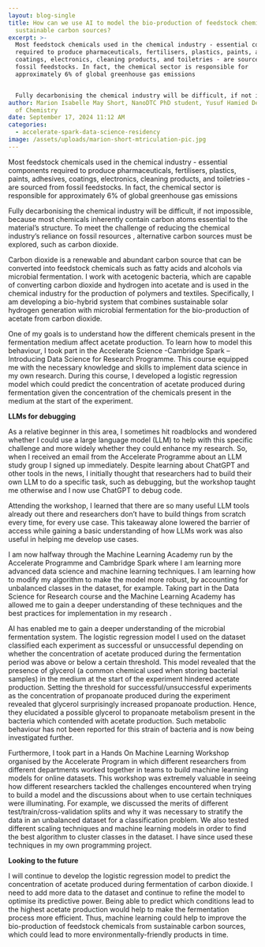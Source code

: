 ```yaml
---
layout: blog-single
title: How can we use AI to model the bio-production of feedstock chemicals from
  sustainable carbon sources?
excerpt: >-
  Most feedstock chemicals used in the chemical industry - essential components
  required to produce pharmaceuticals, fertilisers, plastics, paints, adhesives,
  coatings, electronics, cleaning products, and toiletries - are sourced from
  fossil feedstocks. In fact, the chemical sector is responsible for
  approximately 6% of global greenhouse gas emissions 


  Fully decarbonising the chemical industry will be difficult, if not impossible, because most chemicals inherently contain carbon atoms essential to the material’s structure. To meet the challenge of reducing the chemical industry’s reliance on fossil resources, alternative carbon sources must be explored, such as carbon dioxide. 
author: Marion Isabelle May Short, NanoDTC PhD student, Yusuf Hamied Department
  of Chemistry
date: September 17, 2024 11:12 AM
categories:
  - accelerate-spark-data-science-residency
image: /assets/uploads/marion-short-mtriculation-pic.jpg
---
```

Most feedstock chemicals used in the chemical industry - essential components required to produce pharmaceuticals, fertilisers, plastics, paints, adhesives, coatings, electronics, cleaning products, and toiletries - are sourced from fossil feedstocks. In fact, the chemical sector is responsible for approximately 6% of global greenhouse gas emissions 

Fully decarbonising the chemical industry will be difficult, if not impossible, because most chemicals inherently contain carbon atoms essential to the material’s structure. To meet the challenge of reducing the chemical industry’s reliance on fossil resources , alternative carbon sources must be explored, such as carbon dioxide. 

Carbon dioxide is a renewable and abundant carbon source that can be converted into feedstock chemicals such as fatty acids and alcohols via microbial fermentation. I work with acetogenic bacteria, which are capable of converting carbon dioxide and hydrogen into acetate and is used in the chemical industry for the production of polymers and textiles. Specifically, I am developing a bio-hybrid system that combines sustainable solar hydrogen generation with microbial fermentation for the bio-production of acetate from carbon dioxide.

One of my goals is to understand how the different chemicals present in the fermentation medium affect acetate production. To learn how to model this behaviour, I took part in the Accelerate Science -Cambridge Spark – Introducing Data Science for Research Programme. This course equipped me with the necessary knowledge and skills to implement data science in my own research. During this course, I developed a logistic regression model which could predict the concentration of acetate produced during fermentation given the concentration of the chemicals present in the medium at the start of the experiment.

**LLMs for debugging**

As a relative beginner in this area, I sometimes hit roadblocks and wondered whether I could use a large language model (LLM) to help with this specific challenge and more widely whether they could enhance my research. So, when I received an email from the Accelerate Programme about an LLM study group I signed up immediately. Despite learning about ChatGPT and other tools in the news, I initially thought that researchers had to build their own LLM to do a specific task, such as debugging, but the workshop taught me otherwise and I now use ChatGPT to debug code.

Attending the workshop, I learned that there are so many useful LLM tools already out there and researchers don’t have to build things from scratch every time, for every use case. This takeaway alone lowered the barrier of access while gaining a basic understanding of how LLMs work was also useful in helping me develop use cases.

I am now halfway through the Machine Learning Academy run by the Accelerate Programme and Cambridge Spark where I am learning more advanced data science and machine learning techniques. I am learning how to modify my algorithm to make the model more robust, by accounting for unbalanced classes in the dataset, for example. Taking part in the Data Science for Research course and the Machine Learning Academy has allowed me to gain a deeper understanding of these techniques and the best practices for implementation in my research . 

AI has enabled me to gain a deeper understanding of the microbial fermentation system. The logistic regression model I used on the dataset classified each experiment as successful or unsuccessful depending on whether the concentration of acetate produced during the fermentation period was above or below a certain threshold. This model revealed that the presence of glycerol (a common chemical used when storing bacterial samples) in the medium at the start of the experiment hindered acetate production. Setting the threshold for successful/unsuccessful experiments as the concentration of propanoate produced during the experiment revealed that glycerol surprisingly increased propanoate production. Hence, they elucidated a possible glycerol to propanoate metabolism present in the bacteria which contended with acetate production. Such metabolic behaviour has not been reported for this strain of bacteria and is now being investigated further.

Furthermore, I took part in a Hands On Machine Learning Workshop organised by the Accelerate Program in which different researchers from different departments worked together in teams to build machine learning models for online datasets. This workshop was extremely valuable in seeing how different researchers tackled the challenges encountered when trying to build a model and the discussions about when to use certain techniques  were illuminating. For example, we discussed the merits of different test/train/cross-validation splits and why it was necessary to stratify the data in an unbalanced dataset for a classification problem. We also tested different scaling techniques and machine learning models in order to find the best algorithm to cluster classes in the dataset. I have since used these techniques in my own programming project.

**Looking to the future**

I will continue to develop the logistic regression model to predict the concentration of acetate produced during fermentation of carbon dioxide. I need to add more data to the dataset and continue to refine the model to optimise its predictive power. Being able to predict which conditions lead to the highest acetate production would help to make the fermentation process more efficient. Thus, machine learning could help to improve the bio-production of feedstock chemicals from sustainable carbon sources, which could lead to more environmentally-friendly products in time.